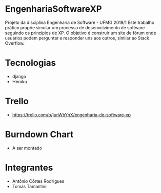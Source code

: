 # EngenhariaSoftwareXP
Projeto da disciplina Engenharia de Software - UFMG 2019/1
Este trabalho prático propõe simular um processo de desenvolvimento de software seguindo os princípios de XP. 
O objetivo é construir um site de fórum onde usuários podem perguntar e responder uns aos outros, similar ao Stack Overflow.

# Tecnologias
- django
- Heroku

# Trello
- https://trello.com/b/junWbYnX/engenharia-de-software-xp

# Burndown Chart
- A ser montado

# Integrantes
- Antônio Côrtes Rodrigues
- Tomás Tamantini
